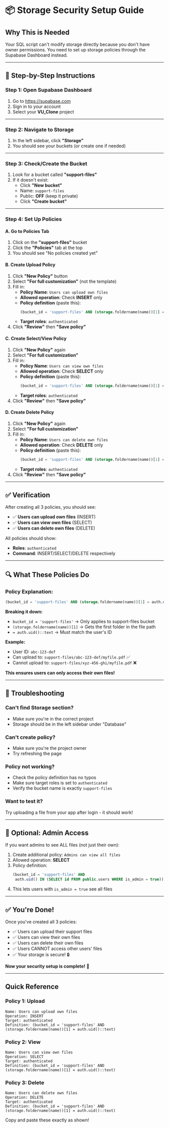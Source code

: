 # 📦 Storage Security Setup Guide

## Why This is Needed

Your SQL script can't modify storage directly because you don't have owner permissions. You need to set up storage policies through the Supabase Dashboard instead.

---

## 🎯 Step-by-Step Instructions

### Step 1: Open Supabase Dashboard

1. Go to https://supabase.com
2. Sign in to your account
3. Select your **VU_Clone** project

---

### Step 2: Navigate to Storage

1. In the left sidebar, click **"Storage"**
2. You should see your buckets (or create one if needed)

---

### Step 3: Check/Create the Bucket

1. Look for a bucket called **"support-files"**
2. If it doesn't exist:
   - Click **"New bucket"**
   - Name: `support-files`
   - Public: **OFF** (keep it private)
   - Click **"Create bucket"**

---

### Step 4: Set Up Policies

#### A. Go to Policies Tab

1. Click on the **"support-files"** bucket
2. Click the **"Policies"** tab at the top
3. You should see "No policies created yet"

#### B. Create Upload Policy

1. Click **"New Policy"** button
2. Select **"For full customization"** (not the template)
3. Fill in:
   - **Policy Name**: `Users can upload own files`
   - **Allowed operation**: Check **INSERT** only
   - **Policy definition** (paste this):
     ```sql
     (bucket_id = 'support-files' AND (storage.foldername(name))[1] = auth.uid()::text)
     ```
   - **Target roles**: `authenticated`
4. Click **"Review"** then **"Save policy"**

#### C. Create Select/View Policy

1. Click **"New Policy"** again
2. Select **"For full customization"**
3. Fill in:
   - **Policy Name**: `Users can view own files`
   - **Allowed operation**: Check **SELECT** only
   - **Policy definition** (paste this):
     ```sql
     (bucket_id = 'support-files' AND (storage.foldername(name))[1] = auth.uid()::text)
     ```
   - **Target roles**: `authenticated`
4. Click **"Review"** then **"Save policy"**

#### D. Create Delete Policy

1. Click **"New Policy"** again
2. Select **"For full customization"**
3. Fill in:
   - **Policy Name**: `Users can delete own files`
   - **Allowed operation**: Check **DELETE** only
   - **Policy definition** (paste this):
     ```sql
     (bucket_id = 'support-files' AND (storage.foldername(name))[1] = auth.uid()::text)
     ```
   - **Target roles**: `authenticated`
4. Click **"Review"** then **"Save policy"**

---

## ✅ Verification

After creating all 3 policies, you should see:

- ✅ **Users can upload own files** (INSERT)
- ✅ **Users can view own files** (SELECT)
- ✅ **Users can delete own files** (DELETE)

All policies should show:

- **Roles**: `authenticated`
- **Command**: INSERT/SELECT/DELETE respectively

---

## 🔍 What These Policies Do

### Policy Explanation:

```sql
(bucket_id = 'support-files' AND (storage.foldername(name))[1] = auth.uid()::text)
```

**Breaking it down:**

- `bucket_id = 'support-files'` → Only applies to support-files bucket
- `(storage.foldername(name))[1]` → Gets the first folder in the file path
- `= auth.uid()::text` → Must match the user's ID

**Example:**

- User ID: `abc-123-def`
- Can upload to: `support-files/abc-123-def/myfile.pdf` ✅
- Cannot upload to: `support-files/xyz-456-ghi/myfile.pdf` ❌

**This ensures users can only access their own files!**

---

## 🚨 Troubleshooting

### Can't find Storage section?

- Make sure you're in the correct project
- Storage should be in the left sidebar under "Database"

### Can't create policy?

- Make sure you're the project owner
- Try refreshing the page

### Policy not working?

- Check the policy definition has no typos
- Make sure target roles is set to `authenticated`
- Verify the bucket name is exactly `support-files`

### Want to test it?

Try uploading a file from your app after login - it should work!

---

## 📝 Optional: Admin Access

If you want admins to see ALL files (not just their own):

1. Create additional policy: `Admins can view all files`
2. Allowed operation: **SELECT**
3. Policy definition:
   ```sql
   (bucket_id = 'support-files' AND
    auth.uid() IN (SELECT id FROM public.users WHERE is_admin = true))
   ```
4. This lets users with `is_admin = true` see all files

---

## ✅ You're Done!

Once you've created all 3 policies:

- ✅ Users can upload their support files
- ✅ Users can view their own files
- ✅ Users can delete their own files
- ✅ Users CANNOT access other users' files
- ✅ Your storage is secure! 🔒

**Now your security setup is complete!** 🎉

---

## Quick Reference

### Policy 1: Upload

```
Name: Users can upload own files
Operation: INSERT
Target: authenticated
Definition: (bucket_id = 'support-files' AND (storage.foldername(name))[1] = auth.uid()::text)
```

### Policy 2: View

```
Name: Users can view own files
Operation: SELECT
Target: authenticated
Definition: (bucket_id = 'support-files' AND (storage.foldername(name))[1] = auth.uid()::text)
```

### Policy 3: Delete

```
Name: Users can delete own files
Operation: DELETE
Target: authenticated
Definition: (bucket_id = 'support-files' AND (storage.foldername(name))[1] = auth.uid()::text)
```

Copy and paste these exactly as shown!
